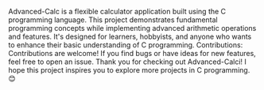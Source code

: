 Advanced-Calc is a flexible calculator application built using the C programming language. This project demonstrates fundamental programming concepts while implementing advanced arithmetic operations and features. It's designed for learners, hobbyists, and anyone who wants to enhance their basic understanding of C programming.
Contributions: Contributions are welcome! If you find bugs or have ideas for new features, feel free to open an issue.
Thank you for checking out Advanced-Calci! I hope this project inspires you to explore more projects in C programming. 😊

